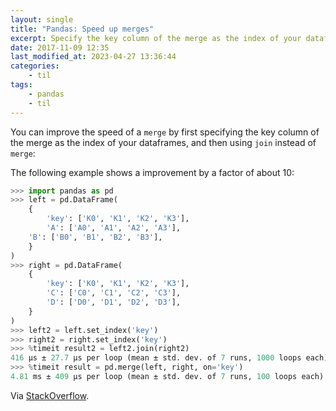 ```yaml
---
layout: single
title: "Pandas: Speed up merges"
excerpt: Specify the key column of the merge as the index of your dataframes, then join instead of merge
date: 2017-11-09 12:35
last_modified_at: 2023-04-27 13:36:44
categories:
    - til
tags:
    - pandas
    - til
---
```


You can improve the speed of a `merge` by first specifying the key column of the merge
as the index of your dataframes,
and then using `join` instead of `merge`:

The following example shows a improvement by a factor of about 10:

```python
>>> import pandas as pd
>>> left = pd.DataFrame(
    {
        'key': ['K0', 'K1', 'K2', 'K3'],
        'A': ['A0', 'A1', 'A2', 'A3'],
    'B': ['B0', 'B1', 'B2', 'B3'],
    }
)
>>> right = pd.DataFrame(
    {
        'key': ['K0', 'K1', 'K2', 'K3'],
        'C': ['C0', 'C1', 'C2', 'C3'],
        'D': ['D0', 'D1', 'D2', 'D3'],
    }
)
>>> left2 = left.set_index('key')
>>> right2 = right.set_index('key')
>>> %timeit result2 = left2.join(right2)
416 µs ± 27.7 µs per loop (mean ± std. dev. of 7 runs, 1000 loops each)
>>> %timeit result = pd.merge(left, right, on='key')
4.81 ms ± 409 µs per loop (mean ± std. dev. of 7 runs, 100 loops each)

```

Via [StackOverflow](https://stackoverflow.com/a/35785302).
